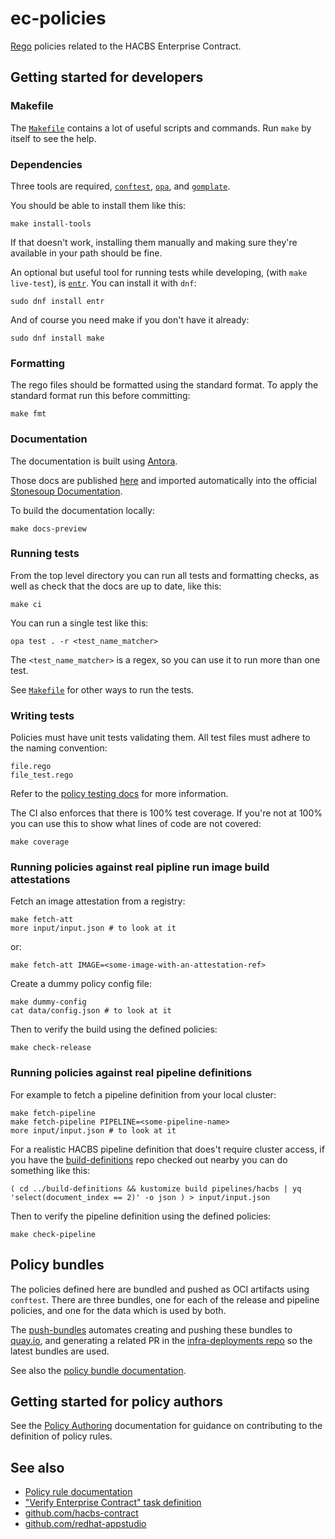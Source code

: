 ec-policies
===========

[Rego][rego] policies related to the HACBS Enterprise Contract.


Getting started for developers
------------------------------

### Makefile

The [`Makefile`](Makefile) contains a lot of useful scripts and commands. Run
`make` by itself to see the help.

### Dependencies

Three tools are required, [`conftest`][conftest], [`opa`][opa], and [`gomplate`][gomplate].

You should be able to install them like this:

    make install-tools

If that doesn't work, installing them manually and making sure they're
available in your path should be fine.

An optional but useful tool for running tests while developing, (with `make
live-test`), is [`entr`][entr]. You can install it with `dnf`:

    sudo dnf install entr

And of course you need make if you don't have it already:

    sudo dnf install make

### Formatting

The rego files should be formatted using the standard format. To apply the
standard format run this before committing:

    make fmt

### Documentation

The documentation is built using [Antora][antora].

Those docs are published [here][docs] and imported automatically into the
official [Stonesoup Documentation][stonesoupdocs].

To build the documentation locally:

    make docs-preview

### Running tests

From the top level directory you can run all tests and formatting checks, as
well as check that the docs are up to date, like this:

    make ci

You can run a single test like this:

    opa test . -r <test_name_matcher>

The `<test_name_matcher>` is a regex, so you can use it to run more than one
test.

See [`Makefile`](Makefile) for other ways to run the tests.

### Writing tests

Policies must have unit tests validating them.
All test files must adhere to the naming convention:

    file.rego
    file_test.rego

Refer to the [policy testing docs][testing] for more information.

The CI also enforces that there is 100% test coverage. If you're not at 100%
you can use this to show what lines of code are not covered:

    make coverage

### Running policies against real pipline run image build attestations

Fetch an image attestation from a registry:

    make fetch-att
    more input/input.json # to look at it

or:

    make fetch-att IMAGE=<some-image-with-an-attestation-ref>

Create a dummy policy config file:

    make dummy-config
    cat data/config.json # to look at it

Then to verify the build using the defined policies:

    make check-release

### Running policies against real pipeline definitions

For example to fetch a pipeline definition from your local cluster:

    make fetch-pipeline
    make fetch-pipeline PIPELINE=<some-pipeline-name>
    more input/input.json # to look at it

For a realistic HACBS pipeline definition that does't require cluster access,
if you have the [build-definitions][builddefs] repo checked out nearby you
can do something like this:

    ( cd ../build-definitions && kustomize build pipelines/hacbs | yq 'select(document_index == 2)' -o json ) > input/input.json

Then to verify the pipeline definition using the defined policies:

    make check-pipeline


Policy bundles
--------------

The policies defined here are bundled and pushed as OCI artifacts using
`conftest`. There are three bundles, one for each of the release and pipeline
policies, and one for the data which is used by both.

The [push-bundles](.github/workflows/push-bundles.yml) automates creating and
pushing these bundles to [quay.io][quay], and generating a related PR in the
[infra-deployments repo][infradeployments] so the
latest bundles are used.

See also the [policy bundle documentation](./antora/docs/modules/ROOT/pages/policy_bundles.adoc).


Getting started for policy authors
----------------------------------

See the [Policy Authoring][authoring] documentation for guidance on
contributing to the definition of policy rules.


See also
--------

* [Policy rule documentation][stonesoupdocs]
* ["Verify Enterprise Contract" task definition][taskdef]
* [github.com/hacbs-contract][contract]
* [github.com/redhat-appstudio][appstudio]

[rego]: https://www.openpolicyagent.org/docs/latest/policy-language/
[conftest]: https://www.conftest.dev/
[opa]: https://www.openpolicyagent.org/docs/latest/
[gomplate]: https://docs.gomplate.ca/
[entr]: https://github.com/eradman/entr
[testing]: https://www.openpolicyagent.org/docs/latest/policy-testing/
[docs]: https://hacbs-contract.github.io/
[stonesoupdocs]: https://redhat-appstudio.github.io/docs.stonesoup.io/ec-policies/index.html
[taskdef]: https://github.com/hacbs-contract/ec-cli/blob/main/task/0.1/verify-enterprise-contract.yaml
[contract]: https://github.com/hacbs-contract
[appstudio]: https://github.com/redhat-appstudio
[builddefs]: https://github.com/redhat-appstudio/build-definitions
[authoring]: https://hacbs-contract.github.io/ec-policies/ec-policies/authoring.html
[antora]: https://docs.antora.org/antora/latest/install-and-run-quickstart/
[quay]: https://quay.io/
[infradeployments]: https://github.com/redhat-appstudio/infra-deployments

